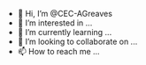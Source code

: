 - 👋 Hi, I’m @CEC-AGreaves
- 👀 I’m interested in ...
- 🌱 I’m currently learning ...
- 💞️ I’m looking to collaborate on ...
- 📫 How to reach me ...

<!---
CEC-AGreaves/CEC-AGreaves is a ✨ special ✨ repository because its `README.md` (this file) appears on your GitHub profile.
You can click the Preview link to take a look at your changes.
--->
